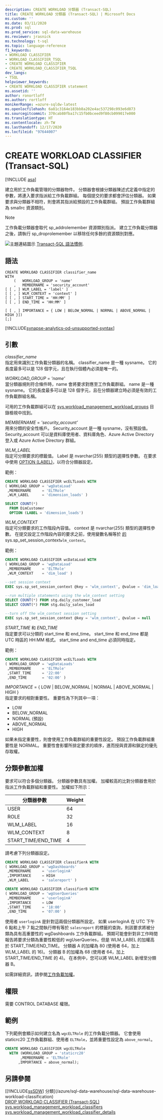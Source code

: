 ```yaml
---
description: CREATE WORKLOAD 分類器 (Transact-SQL)
title: CREATE WORKLOAD 分類器 (Transact-SQL) | Microsoft Docs
ms.custom: ''
ms.date: 03/11/2020
ms.prod: sql
ms.prod_service: sql-data-warehouse
ms.reviewer: jrasnick
ms.technology: t-sql
ms.topic: language-reference
f1_keywords:
- WORKLOAD CLASSIFIER
- WORKLOAD_CLASSIFIER_TSQL
- CREATE WORKLOAD CLASSIFIER
- CREATE_WORKLOAD_CLASSIFIER_TSQL
dev_langs:
- TSQL
helpviewer_keywords:
- CREATE WORKLOAD CLASSIFIER statement
ms.assetid: ''
author: ronortloff
ms.author: rortloff
monikerRange: =azure-sqldw-latest
ms.openlocfilehash: 6a81c3164e183bb8a202e4ac537298c093e6d873
ms.sourcegitcommit: 370cab80fba17c15fb0bceed9f80cb099017e000
ms.translationtype: HT
ms.contentlocale: zh-TW
ms.lasthandoff: 12/17/2020
ms.locfileid: "97644007"
---
```

# <a name="create-workload-classifier-transact-sql"></a>CREATE WORKLOAD CLASSIFIER (Transact-SQL)

[!INCLUDE [asa](../../includes/applies-to-version/asa.md)]

建立用於工作負載管理的分類器物件。  分類器會根據分類器陳述式定義中指定的參數，將連入要求指派給工作負載群組。  每個提交的要求都會評估分類器。  如果要求與分類器不相符，則會將其指派給預設的工作負載群組。  預設工作負載群組為 smallrc 資源類別。

> [!NOTE]
> 工作負載分類器會取代 sp_addrolemember 資源類別指派。  建立工作負載分類器之後，請執行 sp_droprolemember 以移除任何多餘的資源類別對應。

 ![主題連結圖示](../../database-engine/configure-windows/media/topic-link.gif "主題連結圖示") [Transact-SQL 語法慣例](../../t-sql/language-elements/transact-sql-syntax-conventions-transact-sql.md).  
  
## <a name="syntax"></a>語法

```syntaxsql
CREATE WORKLOAD CLASSIFIER classifier_name  
WITH  
    (   WORKLOAD_GROUP = 'name'  
    ,   MEMBERNAME = 'security_account' 
[ [ , ] WLM_LABEL = 'label' ]  
[ [ , ] WLM_CONTEXT = 'context' ]  
[ [ , ] START_TIME = 'HH:MM' ]  
[ [ , ] END_TIME = 'HH:MM' ]  
  
[ [ , ] IMPORTANCE = { LOW | BELOW_NORMAL | NORMAL | ABOVE_NORMAL | HIGH }]) 
[;]
```
[!INCLUDE[synapse-analytics-od-unsupported-syntax](../../includes/synapse-analytics-od-unsupported-syntax.md)]

## <a name="arguments"></a>引數

 *classifier_name*  
 指定用來識別工作負載分類器的名稱。  classifier_name 是一種 sysname。  它的長度最多可以是 128 個字元，且在執行個體內必須是唯一的。

 *WORKLOAD_GROUP* =  *'name'*    
 當分類器規則符合條件時，name 會將要求對應至工作負載群組。  name 是一種 sysname。  它的長度最多可以是 128 個字元，且在分類器建立時必須是有效的工作負載群組名稱。

 可用的工作負載群組可以在 [sys.workload_management_workload_groups](../../relational-databases/system-catalog-views/sys-workload-management-workload-groups-transact-sql.md) 目錄檢視中找到。

 *MEMBERNAME* =  *'security_account'*     
 用來分類的安全性帳戶。  Security_account 是一種 sysname，沒有預設值。 Security_account 可以是資料庫使用者、資料庫角色、Azure Active Directory 登入或 Azure Active Directory 群組。
 
 *WLM_LABEL*   
 指定可分類要求的標籤值。  Label 是 nvarchar(255) 類型的選擇性參數。  在要求中使用 [OPTION (LABEL)](/azure/sql-data-warehouse/sql-data-warehouse-develop-label)，以符合分類器設定。

範例：

```sql
CREATE WORKLOAD CLASSIFIER wcELTLoads WITH  
( WORKLOAD_GROUP = 'wgDataLoad'
 ,MEMBERNAME     = 'ELTRole'  
 ,WLM_LABEL      = 'dimension_loads' )

SELECT COUNT(*) 
  FROM DimCustomer
  OPTION (LABEL = 'dimension_loads')
```

*WLM_CONTEXT*  
指定可分類要求的工作階段內容值。  context 是 nvarchar(255) 類型的選擇性參數。  在提交設定工作階段內容的要求之前，使用變數名稱等於 [ 的 ](../../relational-databases/system-stored-procedures/sp-set-session-context-transact-sql.md?view=azure-sqldw-latest&preserve-view=true)sys.sp_set_session_context`wlm_context`。

範例：

```sql
CREATE WORKLOAD CLASSIFIER wcDataLoad WITH  
( WORKLOAD_GROUP = 'wgDataLoad'
 ,MEMBERNAME     = 'ELTRole'
 ,WLM_CONTEXT    = 'dim_load' )
 
--set session context
EXEC sys.sp_set_session_context @key = 'wlm_context', @value = 'dim_load'

--run multiple statements using the wlm_context setting
SELECT COUNT(*) FROM stg.daily_customer_load
SELECT COUNT(*) FROM stg.daily_sales_load

--turn off the wlm_context session setting
EXEC sys.sp_set_session_context @key = 'wlm_context', @value = null
```

*START_TIME* 和 *END_TIME*  
指定要求可以分類的 start_time 和 end_time。  start_time 和 end_time 都是 UTC 時區的 HH:MM 格式。  start_time and end_time 必須同時指定。

範例：

```sql
CREATE WORKLOAD CLASSIFIER wcELTLoads WITH  
( WORKLOAD_GROUP = 'wgDataLoads'
 ,MEMBERNAME     = 'ELTRole'  
 ,START_TIME     = '22:00'
 ,END_TIME       = '02:00' )
```

*IMPORTANCE* = { LOW \| BELOW_NORMAL \| NORMAL \| ABOVE_NORMAL \| HIGH }  
指定要求的相對重要性。  重要性為下列其中一項：

- LOW
- BELOW_NORMAL
- NORMAL (預設)
- ABOVE_NORMAL
- HIGH  

如果未指定重要性，則會使用工作負載群組的重要性設定。  預設工作負載群組重要性是 NORMAL。  重要性會影響所排定要求的順序，進而授與資源和鎖定的優先存取權。

## <a name="classification-parameter-weighting"></a>分類參數加權

要求可以符合多個分類器。  分類器參數具有加權。  加權較高的比對分類器會用於指派工作負載群組和重要性。  加權如下所示：

|分類器參數 |Weight   |
|---------------------|---------|
|USER                 |64       |
|ROLE                 |32       |
|WLM_LABEL            |16       |
|WLM_CONTEXT          |8        |
|START_TIME/END_TIME  |4        |

請考慮下列分類器設定。

```sql
CREATE WORKLOAD CLASSIFIER classifierA WITH  
( WORKLOAD_GROUP = 'wgDashboards'  
 ,MEMBERNAME     = 'userloginA'
 ,IMPORTANCE     = HIGH
 ,WLM_LABEL      = 'salereport' )

CREATE WORKLOAD CLASSIFIER classifierB WITH  
( WORKLOAD_GROUP = 'wgUserQueries'  
 ,MEMBERNAME     = 'userloginA'
 ,IMPORTANCE     = LOW
 ,START_TIME     = '18:00'
 ,END_TIME       = '07:00' )
```

使用者 `userloginA` 是針對這兩個分類器所設定。  如果 userloginA 在 UTC 下午 6 點和上午 7 點之間執行帶有等於 `salesreport` 的標籤的查詢，則該要求將被分類為具有高重要性的 wgDashboards 工作負載群組。  預期可能會針對非工作時間報告將要求分類為重要性較低的 wgUserQueries，但是 WLM_LABEL 的加權高於 START_TIME/END_TIME。  分類器 A 的加權為 80 (使用者 64，加上 WLM_LABEL 的 16)。  分類器 B 的加權為 68 (使用者 64，加上 START_TIME/END_TIME 的 4)。  在本例中，您可以將 WLM_LABEL 新增至分類器 B。

 如需詳細資訊，請參閱[工作負載加權](/azure/sql-data-warehouse/sql-data-warehouse-workload-classification#classification-weighting)。

## <a name="permissions"></a>權限

 需要 CONTROL DATABASE 權限。  
  
## <a name="examples"></a>範例

 下列範例會顯示如何建立名為 `wgcELTRole` 的工作負載分類器。 它會使用 staticrc20 工作負載群組、使用者 `ELTRole`，並將重要性設定為 `above_normal`。

```sql
CREATE WORKLOAD CLASSIFIER wgcELTRole
  WITH (WORKLOAD_GROUP = 'staticrc20'
       ,MEMBERNAME = 'ELTRole'
      ,IMPORTANCE = above_normal);
```

## <a name="see-also"></a>另請參閱

[[!INCLUDE[ssSDW](../../includes/sssdwfull-md.md)] 分類](/azure/sql-data-warehouse/sql-data-warehouse-workload-classification)</br>
[DROP WORKLOAD CLASSIFIER &#40;Transact-SQL&#41;](../../t-sql/statements/drop-workload-classifier-transact-sql.md)</br>
[sys.workload_management_workload_classifiers](../../relational-databases/system-catalog-views/sys-workload-management-workload-classifiers-transact-sql.md)</br>
[sys.workload_management_workload_classifier_details](../../relational-databases/system-catalog-views/sys-workload-management-workload-classifier-details-transact-sql.md)

